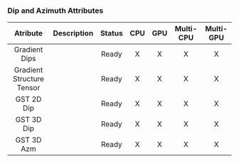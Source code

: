 ### Dip and Azimuth Attributes

|       **Atribute**         | **Description** | **Status** | **CPU** | **GPU** | **Multi-CPU** | **Multi-GPU** |
|:--------------------------:|:---------------:|:----------:|:-------:|:-------:|:-------------:|:-------------:|
|      Gradient Dips         |                 |    Ready   |    X    |    X    |       X       |       X       |
| Gradient Structure Tensor  |                 |    Ready   |    X    |    X    |       X       |       X       |
|       GST 2D Dip           |                 |    Ready   |    X    |    X    |       X       |       X       |
|       GST 3D Dip           |                 |    Ready   |    X    |    X    |       X       |       X       |
|       GST 3D Azm           |                 |    Ready   |    X    |    X    |       X       |       X       |
